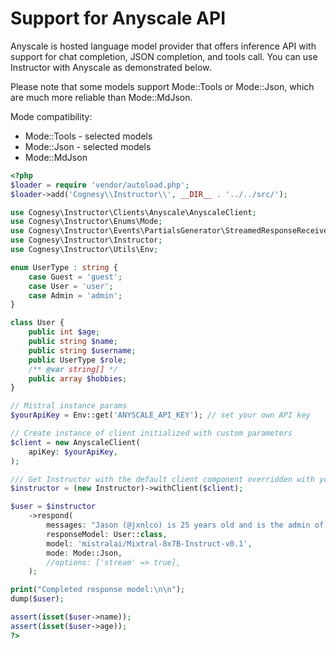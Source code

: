 # Support for Anyscale API

Anyscale is hosted language model provider that offers inference API with support for
chat completion, JSON completion, and tools call. You can use Instructor with Anyscale
as demonstrated below.

Please note that some models support Mode::Tools or Mode::Json, which are much
more reliable than Mode::MdJson.

Mode compatibility:
- Mode::Tools - selected models
- Mode::Json - selected models
- Mode::MdJson


```php
<?php
$loader = require 'vendor/autoload.php';
$loader->add('Cognesy\\Instructor\\', __DIR__ . '../../src/');

use Cognesy\Instructor\Clients\Anyscale\AnyscaleClient;
use Cognesy\Instructor\Enums\Mode;
use Cognesy\Instructor\Events\PartialsGenerator\StreamedResponseReceived;
use Cognesy\Instructor\Instructor;
use Cognesy\Instructor\Utils\Env;

enum UserType : string {
    case Guest = 'guest';
    case User = 'user';
    case Admin = 'admin';
}

class User {
    public int $age;
    public string $name;
    public string $username;
    public UserType $role;
    /** @var string[] */
    public array $hobbies;
}

// Mistral instance params
$yourApiKey = Env::get('ANYSCALE_API_KEY'); // set your own API key

// Create instance of client initialized with custom parameters
$client = new AnyscaleClient(
    apiKey: $yourApiKey,
);

/// Get Instructor with the default client component overridden with your own
$instructor = (new Instructor)->withClient($client);

$user = $instructor
    ->respond(
        messages: "Jason (@jxnlco) is 25 years old and is the admin of this project. He likes playing football and reading books.",
        responseModel: User::class,
        model: 'mistralai/Mixtral-8x7B-Instruct-v0.1',
        mode: Mode::Json,
        //options: ['stream' => true],
    );

print("Completed response model:\n\n");
dump($user);

assert(isset($user->name));
assert(isset($user->age));
?>
```
